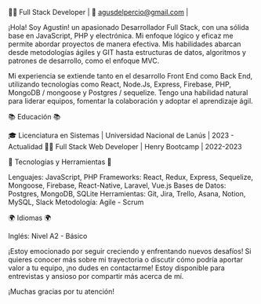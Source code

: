 👨‍💻 Full Stack Developer | 📧 agusdelpercio@gmail.com |


¡Hola! Soy Agustin! un apasionado Desarrollador Full Stack, con una sólida base en JavaScript, PHP y electrónica.
Mi enfoque lógico y eficaz me permite abordar proyectos de manera efectiva. 
Mis habilidades abarcan desde metodologías ágiles y GIT hasta estructuras de datos, algoritmos y patrones de desarrollo, como el enfoque MVC.

Mi experiencia se extiende tanto en el desarrollo Front End como Back End, utilizando tecnologías como React, Node.Js, Express, Firebase, PHP, MongoDB / mongoose y Postgres / sequelize. 
Tengo una habilidad natural para liderar equipos, fomentar la colaboración y adoptar el aprendizaje ágil.

📚 Educación 📚

🎓 Licenciatura en Sistemas | Universidad Nacional de Lanús | 2023 - Actualidad
👨‍💻 Full Stack Web Developer | Henry Bootcamp | 2022-2023

🔧 Tecnologías y Herramientas 🔧

Lenguajes: JavaScript, PHP
Frameworks: React, Redux, Express, Sequelize, Mongoose, Firebase, React-Native, Laravel, Vue.js
Bases de Datos: Postgres, MongoDB, SQLite
Herramientas: Git, Jira, Trello, Asana, Notion, MySQL, Slack
Metodología: Agile - Scrum

🌍 Idiomas 🌍

Inglés: Nivel A2 - Básico

¡Estoy emocionado por seguir creciendo y enfrentando nuevos desafíos! Si quieres conocer más sobre mi trayectoria o discutir cómo podría aportar valor a tu equipo, 
¡no dudes en contactarme! Estoy disponible para entrevistas y ansioso por compartir más acerca de mí.

¡Muchas gracias por tu atención!
